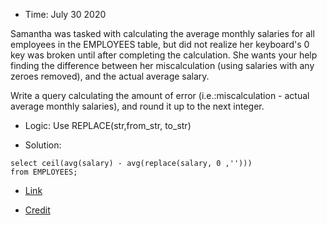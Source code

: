 * Time: July 30 2020

Samantha was tasked with calculating the average monthly salaries for all employees in the EMPLOYEES table, 
but did not realize her keyboard's 0 key was broken until after completing the calculation. 
She wants your help finding the difference between her miscalculation (using salaries with any zeroes removed), and the actual average salary.

Write a query calculating the amount of error (i.e.:miscalculation - actual average monthly salaries), and round it up to the next integer.

* Logic: Use REPLACE(str,from_str, to_str)

* Solution:
```
select ceil(avg(salary) - avg(replace(salary, 0 ,'')))
from EMPLOYEES;

```

* [Link](https://www.hackerrank.com/challenges/the-blunder/problem)

* [Credit](https://nifannn.github.io/2017/10/23/SQL-Notes-Hackerrank-The-Blunder/)

